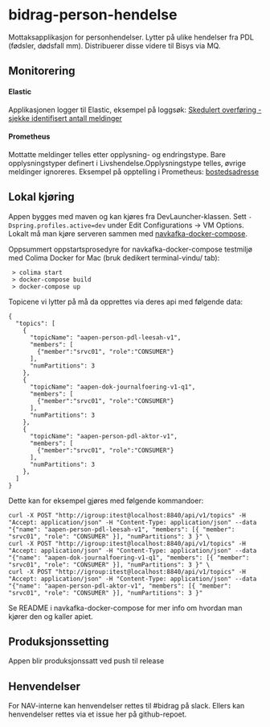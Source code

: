 # bidrag-person-hendelse
Mottaksapplikasjon for personhendelser. Lytter på ulike hendelser fra PDL (fødsler, dødsfall mm). Distribuerer disse videre til Bisys via MQ. 

## Monitorering

#### Elastic
Applikasjonen logger til Elastic, eksempel på loggsøk:
[Skedulert overføring - sjekke identifisert antall meldinger](https://logs.adeo.no/app/r/s/dNtSM)

#### Prometheus
Mottatte meldinger telles etter opplysning- og endringstype. Bare opplysningstyper definert i Livshendelse.Opplysningstype telles, øvrige meldinger ignoreres. 
Eksempel på opptelling i Prometheus:
[bostedsadresse](https://prometheus.prod-gcp.nav.cloud.nais.io/graph?g0.expr=bidrag_personhendelse_bostedsadresse_opprettet_total&g0.tab=1&g0.stacked=0&g0.show_exemplars=0&g0.range_input=1h&g0.end_input=2023-03-14%2009%3A27%3A32&g0.moment_input=2023-03-14%2009%3A27%3A32&g1.expr=bidrag_personhendelse_bostedsadresse_korrigert_total&g1.tab=1&g1.stacked=0&g1.show_exemplars=0&g1.range_input=1h&g1.end_input=2023-03-14%2009%3A27%3A32&g1.moment_input=2023-03-14%2009%3A27%3A32&g2.expr=bidrag_personhendelse_bostedsadresse_opphoert_total&g2.tab=1&g2.stacked=0&g2.show_exemplars=0&g2.range_input=1h&g2.end_input=2023-03-14%2008%3A28%3A08&g2.moment_input=2023-03-14%2008%3A28%3A08&g3.expr=bidrag_personhendelse_bostedsadresse_annullert_total&g3.tab=1&g3.stacked=0&g3.show_exemplars=0&g3.range_input=1h&g3.end_input=2023-03-14%2009%3A59%3A03&g3.moment_input=2023-03-14%2009%3A59%3A03)

## Lokal kjøring
Appen bygges med maven og kan kjøres fra DevLauncher-klassen. Sett `-Dspring.profiles.active=dev` under Edit Configurations -> VM Options. Lokalt må man kjøre serveren sammen med [navkafka-docker-compose][1].

Oppsummert oppstartsprosedyre for navkafka-docker-compose testmiljø med Colima Docker for Mac (bruk dedikert terminal-vindu/ tab):
```
 > colima start
 > docker-compose build
 > docker-compose up

```


Topicene vi lytter på må da opprettes via deres api med følgende data:
```
{
  "topics": [
    {
      "topicName": "aapen-person-pdl-leesah-v1",
      "members": [
        {"member":"srvc01", "role":"CONSUMER"}
      ],
      "numPartitions": 3
    },
    {
      "topicName": "aapen-dok-journalfoering-v1-q1",
      "members": [
        {"member":"srvc01", "role":"CONSUMER"}
      ],
      "numPartitions": 3
    },
    {
      "topicName": "aapen-person-pdl-aktor-v1",
      "members": [
        {"member":"srvc01", "role":"CONSUMER"}
      ],
      "numPartitions": 3
    },
  ]
}
```
Dette kan for eksempel gjøres med følgende kommandoer:
```
curl -X POST "http://igroup:itest@localhost:8840/api/v1/topics" -H "Accept: application/json" -H "Content-Type: application/json" --data "{"name": "aapen-person-pdl-leesah-v1", "members": [{ "member": "srvc01", "role": "CONSUMER" }], "numPartitions": 3 }" \
curl -X POST "http://igroup:itest@localhost:8840/api/v1/topics" -H "Accept: application/json" -H "Content-Type: application/json" --data "{"name": "aapen-dok-journalfoering-v1-q1", "members": [{ "member": "srvc01", "role": "CONSUMER" }], "numPartitions": 3 }" \
curl -X POST "http://igroup:itest@localhost:8840/api/v1/topics" -H "Accept: application/json" -H "Content-Type: application/json" --data "{"name": "aapen-person-pdl-aktor-v1", "members": [{ "member": "srvc01", "role": "CONSUMER" }], "numPartitions": 3 }"
```

Se README i navkafka-docker-compose for mer info om hvordan man kjører den og kaller apiet.

## Produksjonssetting
Appen blir produksjonssatt ved push til release

## Henvendelser
For NAV-interne kan henvendelser rettes til #bidrag på slack. Ellers kan henvendelser rettes via et issue her på github-repoet.

[1]: https://github.com/navikt/navkafka-docker-compose

